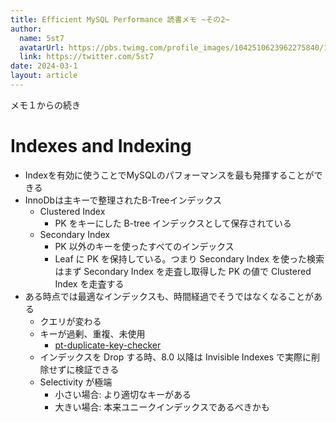 ```yaml
---
title: Efficient MySQL Performance 読書メモ ~その2~
author:
  name: 5st7
  avatarUrl: https://pbs.twimg.com/profile_images/1042510623962275840/1Iw_Mvud_400x400.jpg
  link: https://twitter.com/5st7
date: 2024-03-1
layout: article
---
```


メモ１からの続き

# Indexes and Indexing
- Indexを有効に使うことでMySQLのパフォーマンスを最も発揮することができる
- InnoDbは主キーで整理されたB-Treeインデックス
  - Clustered Index
    - PK をキーにした B-tree インデックスとして保存されている
  - Secondary Index
    - PK 以外のキーを使ったすべてのインデックス
    - Leaf に PK を保持している。つまり Secondary Index を使った検索はまず Secondary Index を走査し取得した PK の値で Clustered Index を走査する
- ある時点では最適なインデックスも、時間経過でそうではなくなることがある
  - クエリが変わる
  - キーが過剰、重複、未使用
    - [pt-duplicate-key-checker](https://docs.percona.com/percona-toolkit/pt-duplicate-key-checker.html)
  - インデックスを Drop する時、8.0 以降は Invisible Indexes で実際に削除せずに検証できる
  - Selectivity が極端
    - 小さい場合: より適切なキーがある
    - 大きい場合: 本来ユニークインデックスであるべきかも